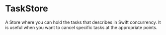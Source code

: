 # TaskStore
A Store where you can hold the tasks that describes in Swift concurrency. It is useful when you want to cancel specific tasks at the appropriate points.
